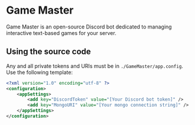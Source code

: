 # Game Master
Game Master is an open-source Discord bot dedicated to managing interactive text-based games for your server.

## Using the source code
Any and all private tokens and URIs must be in `./GameMaster/app.config`. Use the following template:
```xml
<?xml version="1.0" encoding="utf-8" ?>
<configuration>
    <appSettings>
        <add key="DiscordToken" value="[Your Discord bot token]" />
        <add key="MongoURI" value="[Your mongo connection string]" />
    </appSettings>
</configuration>
```
